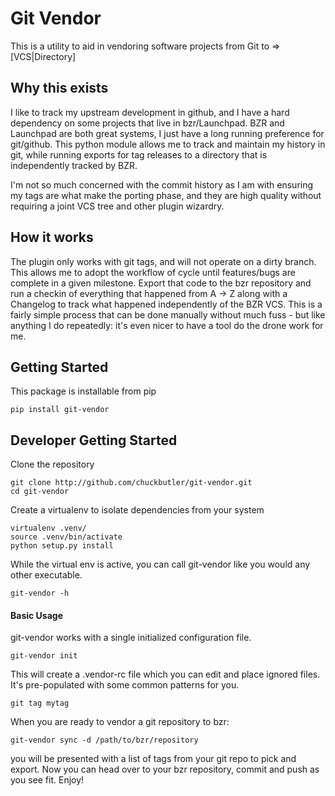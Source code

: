 # Git Vendor

This is a utility to aid in vendoring software projects from Git to => [VCS|Directory]

## Why this exists

I like to track my upstream development in github, and I have a hard dependency on some projects that live in bzr/Launchpad. BZR and Launchpad are both great systems, I just have a long running preference for git/github. This python module allows me to track and maintain my history in git, while running exports for tag releases to a directory that is independently tracked by BZR.

I'm not so much concerned with the commit history as I am with ensuring my tags are what make the porting phase, and they are high quality without requiring a joint VCS tree and other plugin wizardry.

## How it works

The plugin only works with git tags, and will not operate on a dirty branch. This allows me to adopt the workflow of cycle until features/bugs are complete in a given milestone. Export that code to the bzr repository and run a checkin of everything that happened from A -> Z along with a Changelog to track what happened independently of the BZR VCS.  This is a fairly simple process that can be done manually without much fuss - but like anything I do repeatedly: it's even nicer to have a tool do the drone work for me.


## Getting Started

This package is installable from pip

    pip install git-vendor



## Developer Getting Started

Clone the repository

    git clone http://github.com/chuckbutler/git-vendor.git
    cd git-vendor

Create a virtualenv to isolate dependencies from your system

    virtualenv .venv/
    source .venv/bin/activate
    python setup.py install

While the virtual env is active, you can call git-vendor like you would any other executable.

    git-vendor -h

#### Basic Usage

git-vendor works with a single initialized configuration file.

    git-vendor init

This will create a .vendor-rc file which you can edit and place ignored files. It's pre-populated
with some common patterns for you.

    git tag mytag

When you are ready to vendor a git repository to bzr:

    git-vendor sync -d /path/to/bzr/repository

you will be presented with a list of tags from your git repo to pick and export. Now you can head
over to your bzr repository, commit and push as you see fit. Enjoy!


